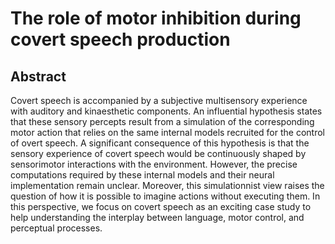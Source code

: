 # The role of motor inhibition during covert speech production

## Abstract

Covert speech is accompanied by a subjective multisensory experience with auditory and kinaesthetic components. An influential hypothesis states that these sensory percepts result from a simulation of the corresponding motor action that relies on the same internal models recruited for the control of overt speech. A significant consequence of this hypothesis is that the sensory experience of covert speech would be continuously shaped by sensorimotor interactions with the environment. However, the precise computations required by these internal models and their neural implementation remain unclear. Moreover, this simulationnist view raises the question of how it is possible to imagine actions without executing them. In this perspective, we focus on covert speech as an exciting case study to help understanding the interplay between language, motor control, and perceptual processes. 
